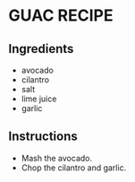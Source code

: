 # GUAC RECIPE
## Ingredients
* avocado
* cilantro 
* salt
* lime juice
* garlic

## Instructions
* Mash the avocado.
* Chop the cilantro and garlic.
